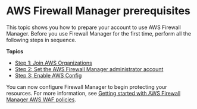 # AWS Firewall Manager prerequisites<a name="fms-prereq"></a>

This topic shows you how to prepare your account to use AWS Firewall Manager\. Before you use Firewall Manager for the first time, perform all the following steps in sequence\. 

**Topics**
+ [Step 1: Join AWS Organizations](join-aws-orgs.md)
+ [Step 2: Set the AWS Firewall Manager administrator account](enable-integration.md)
+ [Step 3: Enable AWS Config](enable-config.md)

You can now configure Firewall Manager to begin protecting your resources\. For more information, see [Getting started with AWS Firewall Manager AWS WAF policies](getting-started-fms.md)\.